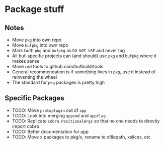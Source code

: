 # Package stuff

## Notes

- Move `pkg` into own repo
- Move `bufpkg` into own repo
- Mark both `pkg` and `bufpkg` as `DO NOT USE` and never tag
- All buf-specific projects can (and should) use `pkg` and `bufpkg` where it makes sense
- Move `cmd` tools to github.com/bufbuild/tools
- General recommendation is if something lives in `pkg`, use it instead of reinventing the wheel
- The standard for `pkg` packages is pretty high

## Specific Packages

- TODO: Move `protoplugin` out of `app`
- TODO: Look into merging `appcmd` and `appflag`
- TODO: Replicate `cobra.PositionalArgs` so that no one needs to directly import cobra
- TODO: Better documentation for app
- TODO: Move x packages to pkg/x, rename to xfilepath, xslices, etc
